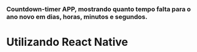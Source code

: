 ### Countdown-timer APP, mostrando quanto tempo falta para o ano novo em dias, horas, minutos e segundos.
# Utilizando React Native
